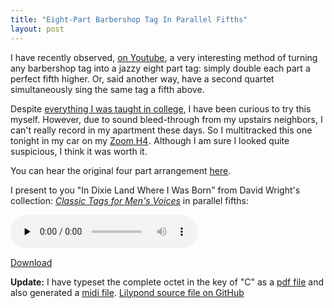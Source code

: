 ```yaml
---
title: "Eight-Part Barbershop Tag In Parallel Fifths"
layout: post
---
```


I have recently observed, <a href="http://www.youtube.com/watch?v=8TbBZkh9PIs">on Youtube</a>, a very interesting method of turning any barbershop tag into a jazzy eight part tag: simply double each part a perfect fifth higher. Or, said another way, have a second quartet simultaneously sing the same tag a fifth above.

Despite <a href="http://en.wikipedia.org/wiki/Consecutive_fifths">everything I was taught in college</a>, I have been curious to try this myself. However, due to sound bleed-through from my upstairs neighbors, I can't really record in my apartment these days. So I multitracked this one tonight in my car on my <a href="http://www.amazon.com/gp/product/B000LGA2K6?ie=UTF8&amp;tag=winterjourna-20&amp;linkCode=as2&amp;camp=1789&amp;creative=390957&amp;creativeASIN=B000LGA2K6">Zoom H4</a><img style="border:none !important; margin:0px !important;" src="http://www.assoc-amazon.com/e/ir?t=winterjourna-20&amp;l=as2&amp;o=1&amp;a=B000LGA2K6" border="0" alt="" width="1" height="1" />. Although I am sure I looked quite suspicious, I think it was worth it.

You can hear the original four part arrangement <a href="{{ site.url }}/blog/in-dixie-land-where-i-was-born/">here</a>.

I present to you "In Dixie Land Where I Was Born" from David Wright's collection: <em><a href="http://www.stampedecitychorus.com/classic_tags_men2.pdf">Classic Tags for Men's Voices</a></em> in parallel fifths:

<audio id="wp_mep_20" src="{{ site.url }}/uploads/2009/11/Eight-Part-Parallel-Fifths-In-Dixie-Land-Where-I-Was-Born.mp3" type="audio/mp3"    controls="controls" preload="none"  ></audio>

<a href="{{ site.url }}/uploads/2009/11/Eight-Part-Parallel-Fifths-In-Dixie-Land-Where-I-Was-Born.mp3">Download</a>

<strong>Update:</strong> I have typeset the complete octet in the key of "C" as a <a href="{{ site.url }}/uploads/2009/11/eight-part-dixie-land-tag.pdf">pdf file</a> and also generated a <a href='{{ site.url }}/uploads/2009/11/eight-part-dixie-land-tag.midi'>midi file</a>.
<a href="https://github.com/captbaritone/eldredge-dixie_land_parallel_fifths">Lilypond source file on GitHub</a>
